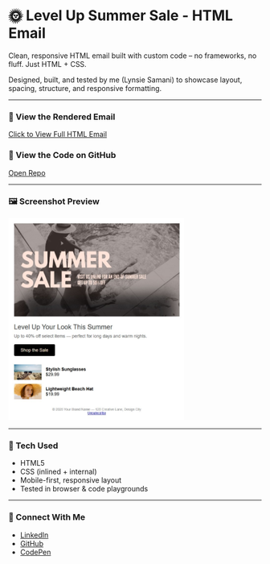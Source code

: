 # 🌞 Level Up Summer Sale - HTML Email

Clean, responsive HTML email built with custom code – no frameworks, no fluff. Just HTML + CSS.  

Designed, built, and tested by me (Lynsie Samani) to showcase layout, spacing, structure, and responsive formatting.

---

### 🔗 View the Rendered Email  
<a href="https://raw.githubusercontent.com/connectwithlynsie/levelUpSummerSale/main/levelUpSummerSale.html" target="_blank" rel="noopener noreferrer">Click to View Full HTML Email</a>

### 💾 View the Code on GitHub  
<a href="https://github.com/connectwithlynsie/levelUpSummerSale" target="_blank" rel="noopener noreferrer">Open Repo</a>

---

### 🖼️ Screenshot Preview  
<img src="screenshot.jpg" alt="Level Up Summer Sale Email Screenshot" width="350">

---

### 🧰 Tech Used  
- HTML5  
- CSS (inlined + internal)  
- Mobile-first, responsive layout  
- Tested in browser & code playgrounds  

---

### 👋 Connect With Me  
- <a href="https://www.linkedin.com/in/connectwithlynsie/" target="_blank" rel="noopener noreferrer">LinkedIn</a>  
- <a href="https://github.com/connectwithlynsie" target="_blank" rel="noopener noreferrer">GitHub</a>  
- <a href="https://codepen.io/Lynsie-the-sans" target="_blank" rel="noopener noreferrer">CodePen</a>
